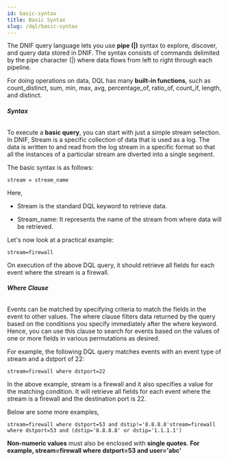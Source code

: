 ```yaml
---
id: basic-syntax
title: Basic Syntax
slug: /dql/basic-syntax
---
```



  
The DNIF query language lets you use **pipe (|)** syntax to explore, discover, and query data stored in DNIF. The syntax consists of commands delimited by the pipe character (|) where data flows from left to right through each pipeline.

For doing operations on data, DQL has many **built-in functions**, such as count\_distinct, sum, min, max, avg, percentage\_of, ratio\_of, count\_if, length, and distinct.

###### **Syntax**

To execute a **basic query**, you can start with just a simple stream selection. In DNIF, Stream is a specific collection of data that is used as a log. The data is written to and read from the log stream in a specific format so that all the instances of a particular stream are diverted into a single segment.

The basic syntax is as follows:

```
stream = stream_name
```

Here,

- Stream is the standard DQL keyword to retrieve data.

- Stream\_name: It represents the name of the stream from where data will be retrieved.

Let's now look at a practical example:

```
stream=firewall
```

On execution of the above DQL query, it should retrieve all fields for each event where the stream is a firewall.

###### **Where Clause**

Events can be matched by specifying criteria to match the fields in the event to other values. The where clause filters data returned by the query based on the conditions you specify immediately after the where keyword. Hence, you can use this clause to search for events based on the values of one or more fields in various permutations as desired.

For example, the following DQL query matches events with an event type of stream and a dstport of 22:

```
stream=firewall where dstport=22
```

In the above example, stream is a firewall and it also specifies a value for the matching condition. It will retrieve all fields for each event where the stream is a firewall and the destination port is 22.

Below are some more examples,

```
stream=firewall where dstport=53 and dstip!='8.8.8.8'stream=firewall where dstport=53 and (dstip='8.8.8.8' or dstip='1.1.1.1')
```

**Non-numeric values** must also be enclosed with **single quotes**. **For example, stream=firewall where dstport=53 and user='abc'**
